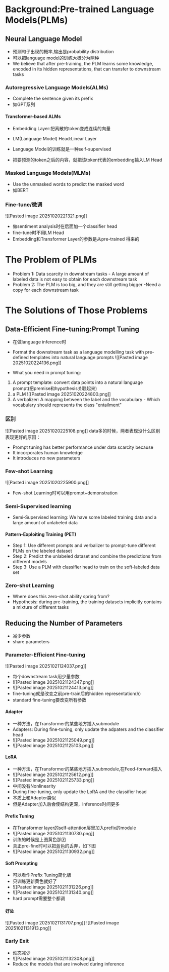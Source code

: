 # Background:Pre-trained Language Models(PLMs)
## Neural Language Model

- 预测句子出现的概率,输出是probability distribution
- 可以把language model的训练大概分为两种
- We believe that after pre-training, the PLM learns some knowledge, encoded in its hidden representations, that can transfer to downstream tasks

### Autoregressive Language Models(ALMs)

- Complete the sentence given its prefix
- 如GPT系列

#### Transformer-based ALMs

- Embedding Layer:把离散的token变成连续的向量
- LM(Language Model) Head:Linear Layer
- Language Model的训练就是一种self-supervised

- 把要预测的token之后的内容，就把该token代表的embedding输入LM Head

### Masked Language Models(MLMs)

- Use the unmasked words to predict the masked word
- 如BERT

### Fine-tune/微调

![[Pasted image 20251020221321.png]]

- 做sentiment analysis时在后面加一个classifier head
- fine-tune时不用LM Head
- Embedding和Transformer Layer的参数是从pre-trained 得来的

# The Problem of PLMs

- Problem 1: Data scarcity in downstream tasks - A large amount of labeled data is not easy to obtain for each downstream task
- Problem 2: The PLM is too big, and they are still getting bigger  -Need a copy for each downstream task

# The Solutions of Those Problems

## Data-Efficient Fine-tuning:Prompt Tuning

- 在做language inference时

- Format the downstream task as a language modelling task with pre-defined templates into natural language prompts
![[Pasted image 20251020224136.png]]

- What you need in prompt tuning:

1. A prompt template: convert data points into a natural language prompt(把premise和hypothesis关联起来)
2. a PLM
 ![[Pasted image 20251020224800.png]]
3. A verbalizer: A mapping between the label and the vocabulary - Which vocabulary should represents the class "entailment"
### 区别
![[Pasted image 20251020225108.png]]
data多的时候，两者表现没什么区别
表现更好的原因：
- Prompt tuning has better performance under data scarcity because 
- It incorporates human knowledge 
-  It introduces no new parameters

### Few-shot Learning
![[Pasted image 20251020225900.png]]
- Few-shot Learning时可以用prompt+demonstration


### Semi-Supervised learning

- Semi-Supervised learning: We have some labeled training data and a large amount of unlabeled data

####  Pattern-Exploiting Training (PET) 
- Step 1: Use different prompts and verbalizer to prompt-tune different PLMs on the labeled dataset
- Step 2: Predict the unlabeled dataset and combine the predictions from different models
-  Step 3: Use a PLM with classifier head to train on the soft-labeled data set

### Zero-shot Learning

- Where does this zero-shot ability spring from? 
- Hypothesis: during pre-training, the training datasets implicitly contains a mixture of different tasks
## Reducing the Number of Parameters

- 减少参数
- share parameters

### Parameter-Efficient Fine-tuning

![[Pasted image 20251021124037.png]]
- 每个downstream task用少量参数
- ![[Pasted image 20251021124347.png]]
- ![[Pasted image 20251021124413.png]]
- fine-tuning就是改变之前pre-train后的hidden representation(h)
- standard fine-tuning要改变所有参数

#### Adapter
- 一种方法，在Transformer的某些地方插入submodule
- Adapters: During fine-tuning, only update the adpaters and the classifier head
- ![[Pasted image 20251021125049.png]]
- ![[Pasted image 20251021125103.png]]

#### LoRA

- 一种方法，在Transformer的某些地方插入submodule,在Feed-forward插入
- ![[Pasted image 20251021125612.png]]
- ![[Pasted image 20251021125733.png]]
- 中间没有Nonlinearity
- During fine-tuning, only update the LoRA and the classifier head
- 本质上和Adapter类似
- 但是Adapter加入后会使结构更深，inference时间更多

#### Prefix Tuning

- 在Transformer layer的self-attention层里加入prefix的module
- ![[Pasted image 20251021130730.png]]
- 训练的时候是上图黄色那团
- 真正pre-fine时可以把蓝色的丢弃，如下图
- ![[Pasted image 20251021130932.png]]

#### Soft Prompting

- 可以看作Prefix Tuning简化版
- 只训练更新黄色就好了
- ![[Pasted image 20251021131226.png]]
- ![[Pasted image 20251021131340.png]]
- hard prompt需要整个都调

#### 好处

![[Pasted image 20251021131707.png]]
![[Pasted image 20251021131913.png]]


### Early Exit

- 动态减少
- ![[Pasted image 20251021132308.png]]
- Reduce the models that are involved during inference

